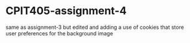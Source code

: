 # CPIT405-assignment-4
same as assignment-3 but edited and adding a use of cookies that store user preferences for the background image
